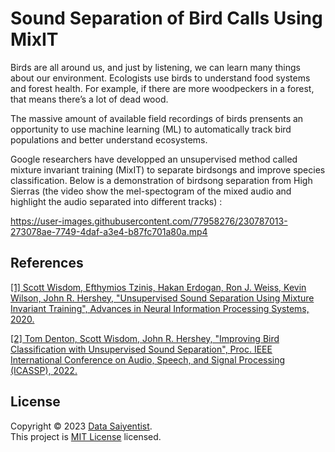 # Sound Separation of Bird Calls Using MixIT

Birds are all around us, and just by listening, we can learn many things about our environment. Ecologists use birds to understand food systems and forest health. For example, if there are more woodpeckers in a forest, that means there’s a lot of dead wood. 

The massive amount of available field recordings of birds prensents an opportunity to use machine learning (ML) to automatically track bird populations and better understand ecosystems.

Google researchers have developped an unsupervised method called mixture invariant training (MixIT) to separate birdsongs and improve species classification. Below is a demonstration of birdsong separation from High Sierras (the video show the mel-spectogram of the mixed audio and highlight the audio separated into different tracks) :

https://user-images.githubusercontent.com/77958276/230787013-273078ae-7749-4daf-a3e4-b87fc701a80a.mp4

## References

<a href="https://arxiv.org/pdf/2006.12701.pdf">[1] Scott Wisdom, Efthymios Tzinis, Hakan Erdogan, Ron J. Weiss, Kevin Wilson, John R. Hershey, "Unsupervised Sound Separation Using Mixture Invariant Training", Advances in Neural Information Processing Systems, 2020.</a>

<a href="https://arxiv.org/pdf/2110.03209.pdf">[2] Tom Denton, Scott Wisdom, John R. Hershey, "Improving Bird Classification with Unsupervised Sound Separation", Proc. IEEE International Conference on Audio, Speech, and Signal Processing (ICASSP), 2022.</a>

## License

Copyright © 2023 [Data Saiyentist](https://github.com/DataSaiyentist). <br />
This project is [MIT License](https://github.com/DataSaiyentist/Birdsong_separation/blob/main/LICENSE) licensed.
